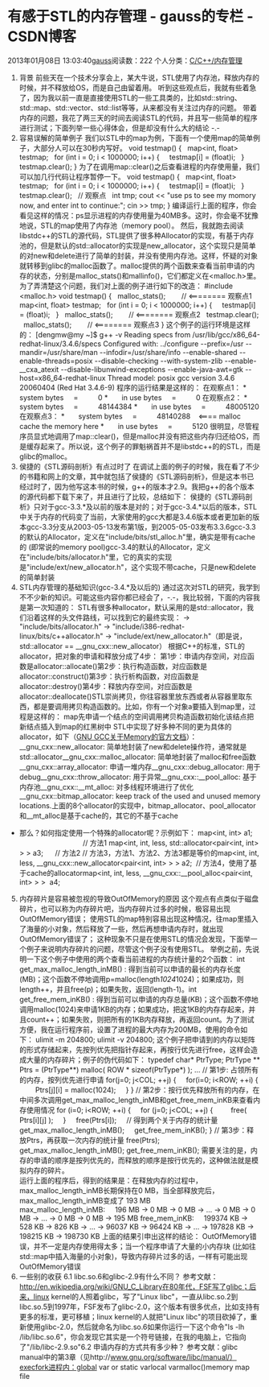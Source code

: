 # 有感于STL的内存管理 - gauss的专栏 - CSDN博客
2013年01月08日 13:03:40[gauss](https://me.csdn.net/mathlmx)阅读数：222
个人分类：[C/C++/内存管理](https://blog.csdn.net/mathlmx/article/category/605906)
1. 背景
前些天在一个技术分享会上，某大牛说，STL使用了内存池，释放内存的时候，并不释放给OS，而是自己由留着用。
听到这些观点后，我就有些着急了，因为我以前一直是直接使用STL的一些工具类的，比如std::string、std::map、std::vector、std::list等等，从来都没有关注过内存的问题。
带着内存的问题，我花了两三天的时间去阅读STL的代码，并且写一些简单的程序进行测试；下面列举一些心得体会，但是却没有什么大的结论 -.- 
2. 容易误解的简单例子
我们以STL中的map为例，下面有一个使用map的简单例子，大部分人可以在30秒内写好。
void testmap()
{
  map<int, float> testmap;
  for (int i = 0; i < 1000000; i++) {
    testmap[i] = (float)i;
  }
  testmap.clear();
}
为了在调用map::clear()之后查看进程的内存使用量，我们可以加几行代码让程序暂停一下。
void testmap()
{
  map<int, float> testmap;
  for (int i = 0; i < 1000000; i++) {
    testmap[i] = (float)i;
  }
  testmap.clear();
  // 观察点
  int tmp; cout << "use ps to see my momory now, and enter int to continue:"; cin >> tmp;
}
编译运行上面的程序，你会看见这样的情况：ps显示进程的内存使用量为40MB多。这时，你会毫不犹豫地说，STL的map使用了内存池（memory pool）。
然后，我就跑去阅读libstdc++的STL的源代码，STL提供了很多种Allocator的实现，有基于内存池的，但是默认的std::allocator的实现是new_allocator，这个实现只是简单的对new和delete进行了简单的封装，并没有使用内存池。这样，怀疑的对象就转移到glibc的malloc函数了。malloc提供的两个函数来查看当前申请的内存的状态，分别是malloc_stats()和mallinfo()，它们都定义在<malloc.h>里。
为了弄清楚这个问题，我们对上面的例子进行如下的改造：
#include <malloc.h>
void testmap()
{
  malloc_stats();        // <======== 观察点1
  map<int, float> testmap;
  for (int i = 0; i < 1000000; i++) {
    testmap[i] = (float)i;
  }
  malloc_stats();        // <======== 观察点2
  testmap.clear();
  malloc_stats();        // <======== 观察点3
}
这个例子的运行环境是这样的：
[dengmw@my ~]$ g++ -v
Reading specs from /usr/lib/gcc/x86_64-redhat-linux/3.4.6/specs
Configured with: ../configure --prefix=/usr --mandir=/usr/share/man --infodir=/usr/share/info --enable-shared --enable-threads=posix --disable-checking --with-system-zlib --enable-__cxa_atexit --disable-libunwind-exceptions --enable-java-awt=gtk --host=x86_64-redhat-linux
Thread model: posix
gcc version 3.4.6 20060404 (Red Hat 3.4.6-9)
程序的运行结果是这样的：
在观察点1：
*       system bytes     =          0
*       in use bytes     =          0
在观察点2：
*       system bytes     =          48144384
*       in use bytes     =          48005120
在观察点3：
*       system bytes     =          48140288    <==== malloc cache the memory here
*       in use bytes     =          5120
很明显，尽管程序员显式地调用了map::clear()，但是malloc并没有把这些内存归还给OS，而是缓存起来了。所以说，这个例子的罪魁祸首并不是libstdc++的的STL，而是glibc的malloc。
3. 侯捷的《STL源码剖析》有点过时了
在调试上面的例子的时候，我在看了不少的书籍和网上的文章，其中就包括了侯捷的《STL源码剖析》，但是这本书已经过时了，因为他写这本书的时候，g++的版本才2.9。我把g++的各个版本的源代码都下载下来了，并且进行了比较，总结如下：
侯捷的《STL源码剖析》只对于gcc-3.3.*及以前的版本是对的；对于gcc-3.4.*以后的版本，STL中关于内存的代码变了当前，大家使用的gcc大都是3.4.6版本或者更加新的版本gcc-3.3分支从2003-05-13发布第1版，到2005-05-03发布3.3.6gcc-3.3的默认的Allocator，定义在"include/bits/stl_alloc.h"里，确实是带有cache的
 (即常说的memory pool)gcc-3.4的默认的Allocator，定义在"include/bits/allocator.h"里，它的真实的实现是"include/ext/new_allocator.h"，这个实现不带cache，只是new和delete的简单封装
4. STL内存管理的基础知识(gcc-3.4.*及以后的)
通过这次对STL的研究，我学到不不少新的知识。可能这些内容你都已经会了，-.-，我比较弱，下面的内容我是第一次知道的：
STL有很多种allocator，默认采用的是std::allocator，我们沿着这样的头文件路线，可以找到它的最终实现：
-> "include/bits/allocator.h"
-> "include/i386-redhat-linux/bits/c++allocator.h"
-> "include/ext/new_allocator.h"（即是说，std::allocator == __gnu_cxx::new_allocator）
根据C++的标准，STL的allocator，把对象的申请和释放分成了4步：
第1步：申请内存空间，对应函数是allocator::allocate()第2步：执行构造函数，对应函数是allocator::construct()第3步：执行析构函数，对应函数是allocator::destroy()第4步：释放内存空间，对应函数是allocator::deallocate()STL崇尚拷贝，你往容器里放东西或者从容器里取东西，都是要调用拷贝构造函数的。比如，你有一个对象a要插入到map里，过程是这样的：
map先申请一个结点的空间调用拷贝构造函数初始化该结点把新结点插入到map的红黑树中
STL中实现了好多种不同的更为具体的allocator，如下（[](http://gcc.gnu.org/on%3Cwbr%3Elinedocs/libstdc++/manual/memory.html)[GNU
 GCC关于Memory的官方文档](http://gcc.gnu.org/on%3Cwbr%3Elinedocs/libstdc++/manual/memory.html)）：
__gnu_cxx::new_allocator: 简单地封装了new和delete操作符，通常就是std::allocator__gnu_cxx::malloc_allocator: 简单地封装了malloc和free函数__gnu_cxx::array_allocator:
 申请一堆内存__gnu_cxx::debug_allocator: 用于debug__gnu_cxx::throw_allocator: 用于异常__gnu_cxx::__pool_alloc:
 基于内存池__gnu_cxx::__mt_alloc: 对多线程环境进行了优化__gnu_cxx::bitmap_allocator: keep track of the used and unused memory locations.上面的8个allocator的实现中，bitmap_allocator、pool_allocator和__mt_alloc是基于cache的，其它的不基于cache
* 那么？如何指定使用一个特殊的allocator呢？示例如下：
map<int, int> a1;                                    // 方法1
map<int, int, less<int>, std::allocator<pair<int, int> > > a3;      // 方法2
// 方法3，方法1、方法2、方法3都是等价的map<int, int, less<int>, __gnu_cxx::new_allocator<pair<int, int> > > a2; 
// 方法4，使用了基于cache的allocatormap<int, int, less<int>, __gnu_cxx::__pool_alloc<pair<int, int> > >  a4; 
5. 内存碎片是容易被忽视的导致OutOfMemory的原因
这个观点有点类似于磁盘碎片，也可以称为内存碎片吧，当内存碎片过多的时候，极容易出现OutOfMemory错误；
使用STL的map特别容易出现这种情况，往map里插入了海量的小对象，然后释放了一些，然后再想申请内存时，就出现OutOfMemory错误了；
这种现象不只是在使用STL的情况会发现，下面举一个例子来说明内存碎片的问题，尽管这个例子没有使用STL。
举例之前，先说明一下这个例子中使用的两个查看当前进程的内存统计量的2个函数：
int get_max_malloc_length_inMB() : 得到当前可以申请的最长的内存长度(MB)；这个函数不停地调用p=malloc(length*1024*1024)；如果成功，则length++，并且free(p)；如果失败，返回(length-1)。int
 get_free_mem_inKB() : 得到当前可以申请的内存总量(KB)；这个函数不停地调用malloc(1024)来申请1KB的内存；如果成功，把这1KB的内存存起来，并且count++；如果失败，则把所有的1KB内存释放，再返回count。为了测试方便，我在运行程序前，设置了进程的最大内存为200MB，使用的命令如下：
ulimit -m 204800;
ulimit -v 204800;
这个例子把申请到的内存以矩阵的形式存储起来，先按列优先把指针存起来，再按行优先进行free，这样会造成大量的内存碎片；例子的伪代码如下：
typedef char* PtrType;
PtrType ** Ptrs = (PtrType**) malloc( ROW * sizeof(PtrType*) );
...
// 第1步: 占领所有的内存，按列优先进行申请
for(j=0; j<COL; ++j) {
    for(i=0; i<ROW; ++i) {
        Ptrs[j][i] = malloc(1024);
    }
}
// 第2步：按行优先释放所有的内存，在中间多次调用get_max_malloc_length_inMB和get_free_mem_inKB来查看内存使用情况
for (i=0; i<ROW; ++i) {
    for (j=0; j<COL; ++j) {
        free( Ptrs[i][j] );
    }
    free(Ptrs[i]);
    // 得到两个关于内存的统计量
    get_max_malloc_length_inMB();
    get_free_mem_inKB();
}
// 第3步：释放Ptrs，再获取一次内存的统计量
free(Ptrs);
get_max_malloc_length_inMB();
get_free_mem_inKB();
需要关注的是，内存的申请的顺序是按列优先的，而释放的顺序是按行优先的，这种做法就是模拟内存的碎片。<BR>
运行上面的程序后，得到的结果是：在释放内存的过程中，max_malloc_length_inMB长期保持在0 MB，当全部释放完后，max_malloc_length_inMB变成了 193 MB<BR>
max_malloc_length_inMB: 
    196 MB -> 0 MB -> 0 MB -> ... -> 0 MB -> 0 MB -> ... 
-> 0 MB -> 0 MB -> 195 MB
free_mem_inKB: 
    199374 KB -> 528 KB -> 826 KB -> ... -> 96037 KB -> 96424 KB -> ... 
-> 197828 KB -> 198215 KB -> 198730 KB
上面的结果引申出这样的结论：
OutOfMemory错误，并不一定是内存使用得太多；当一个程序申请了大量的小内存块 (比如往std::map中插入海量的小对象)，导致内存碎片过多的话，一样有可能出现OutOfMemory错误
6. 一些别的收获
6.1 libc.so.6和glibc-2.9有什么不同？
参考文献：http://en.wikipedia.org/wiki/GNU_C_Library在80年代，FSF写了glibc；后来，linux kernel的人照着glibc，写了"Linux libc"，一直从libc.so.2到libc.so.5到1997年，FSF发布了glibc-2.0，这个版本有很多优点，比如支持有更多的标准，更可移植；linux kernel的人就把"Linux libc"的项目砍掉了，重新使用glibc-2.0，然后就命名为libc.so.6如果你运行一下这个命令"ls -lh
 /lib/libc.so.6"，你会发现它其实是一个符号链接，在我的电脑上，它指向了"/lib/libc-2.9.so"6.2 申请内存的方式共有多少种？
参考文献：glibc manual中的第3章（见http://www.gnu.org/software/libc/manual/）execfork进程内：global var or static varlocal varmalloc()memory map file
            
